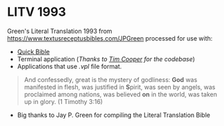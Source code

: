 # LITV 1993

Green's Literal Translation 1993 from https://www.textusreceptusbibles.com/JPGreen 
processed for use with:

- [Quick Bible](https://alkitab.app/)
- Terminal application (_Thanks to [Tim Cooper](https://github.com/bontibon/kjv/tree/281bbd97ba215d02bd19915c4b44c7725b97ad1a) for the codebase_)
- Applications that use *.vpl* file format.

> And confessedly, great is the mystery of godliness: **God** was manifested in
> flesh, was justified in **S**pirit, was seen by angels, was proclaimed among
> nations, was believed **on** in the world, was taken up in glory. (1 Timothy 3:16)

- Big thanks to Jay P. Green for compiling the Literal Translation Bible
